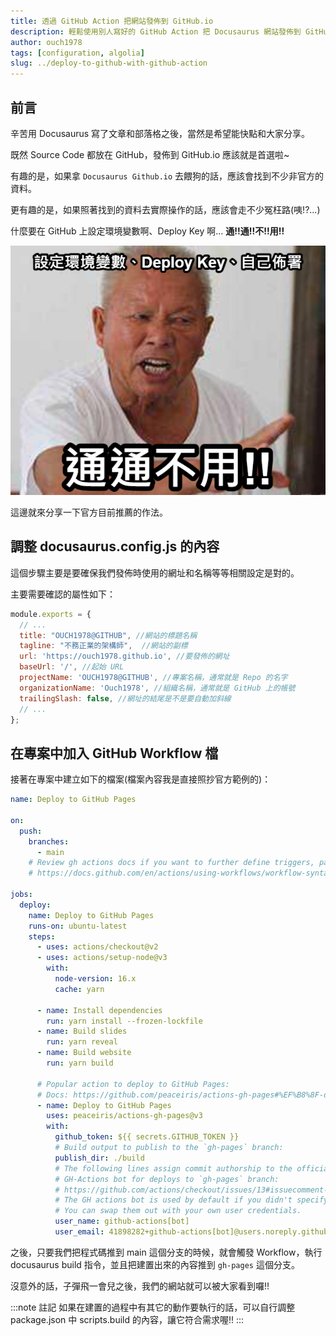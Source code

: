 ```yaml
---
title: 透過 GitHub Action 把網站發佈到 GitHub.io
description: 輕鬆使用別人寫好的 GitHub Action 把 Docusaurus 網站發佈到 GitHub.io 的方法介紹。
author: ouch1978
tags: [configuration, algolia]
slug: ../deploy-to-github-with-github-action
---
```


## 前言

辛苦用 Docusaurus 寫了文章和部落格之後，當然是希望能快點和大家分享。

既然 Source Code 都放在 GitHub，發佈到 GitHub.io 應該就是首選啦~

有趣的是，如果拿 `Docusaurus Github.io` 去餵狗的話，應該會找到不少非官方的資料。

更有趣的是，如果照著找到的資料去實際操作的話，應該會走不少冤枉路(咦!?...)

什麼要在 GitHub 上設定環境變數啊、Deploy Key 啊... **通!!通!!不!!用!!**

![不需要在 GitHub 上作任何其它設定](no-need-to-setup-manually.png "不需要在 GitHub 上作任何其它設定")

這邊就來分享一下官方目前推薦的作法。

## 調整 docusaurus.config.js 的內容

這個步驟主要是要確保我們發佈時使用的網址和名稱等等相關設定是對的。

主要需要確認的屬性如下：

```js title="docusaurus.config.js"
module.exports = {
  // ...
  title: "OUCH1978@GITHUB", //網站的標題名稱
  tagline: "不務正業的架構師",  //網站的副標
  url: 'https://ouch1978.github.io', //要發佈的網址
  baseUrl: '/', //起始 URL
  projectName: 'OUCH1978@GITHUB', //專案名稱，通常就是 Repo 的名字
  organizationName: 'Ouch1978', //組織名稱，通常就是 GitHub 上的帳號
  trailingSlash: false, //網址的結尾是不是要自動加斜線
  // ...
};
```

## 在專案中加入 GitHub Workflow 檔

接著在專案中建立如下的檔案(檔案內容我是直接照抄官方範例的)：

```yml title=".github\workflows\deploy-docusaurus.yml"
name: Deploy to GitHub Pages

on:
  push:
    branches:
      - main
    # Review gh actions docs if you want to further define triggers, paths, etc
    # https://docs.github.com/en/actions/using-workflows/workflow-syntax-for-github-actions#on

jobs:
  deploy:
    name: Deploy to GitHub Pages
    runs-on: ubuntu-latest
    steps:
      - uses: actions/checkout@v2
      - uses: actions/setup-node@v3
        with:
          node-version: 16.x
          cache: yarn

      - name: Install dependencies
        run: yarn install --frozen-lockfile
      - name: Build slides
        run: yarn reveal        
      - name: Build website
        run: yarn build

      # Popular action to deploy to GitHub Pages:
      # Docs: https://github.com/peaceiris/actions-gh-pages#%EF%B8%8F-docusaurus
      - name: Deploy to GitHub Pages
        uses: peaceiris/actions-gh-pages@v3
        with:
          github_token: ${{ secrets.GITHUB_TOKEN }}
          # Build output to publish to the `gh-pages` branch:
          publish_dir: ./build
          # The following lines assign commit authorship to the official
          # GH-Actions bot for deploys to `gh-pages` branch:
          # https://github.com/actions/checkout/issues/13#issuecomment-724415212
          # The GH actions bot is used by default if you didn't specify the two fields.
          # You can swap them out with your own user credentials.
          user_name: github-actions[bot]
          user_email: 41898282+github-actions[bot]@users.noreply.github.com
```

之後，只要我們把程式碼推到 main 這個分支的時候，就會觸發 Workflow，執行 docusaurus build 指令，並且把建置出來的內容推到 `gh-pages` 這個分支。

沒意外的話，子彈飛一會兒之後，我們的網站就可以被大家看到囉!!

:::note 註記
如果在建置的過程中有其它的動作要執行的話，可以自行調整 package.json 中 scripts.build 的內容，讓它符合需求喔!!
:::
